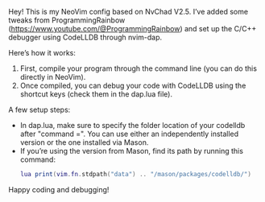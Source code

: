 
Hey! This is my NeoVim config based on NvChad V2.5. I’ve added some tweaks from ProgrammingRainbow (https://www.youtube.com/@ProgrammingRainbow) and set up the C/C++ debugger using CodeLLDB through nvim-dap.

Here’s how it works:
1. First, compile your program through the command line (you can do this directly in NeoVim).
2. Once compiled, you can debug your code with CodeLLDB using the shortcut keys (check them in the dap.lua file).

A few setup steps:
- In dap.lua, make sure to specify the folder location of your codelldb after "command =". You can use either an independently installed version or the one installed via Mason.
- If you’re using the version from Mason, find its path by running this command:
  ```lua
  lua print(vim.fn.stdpath("data") .. "/mason/packages/codelldb/")
  ```

Happy coding and debugging!
